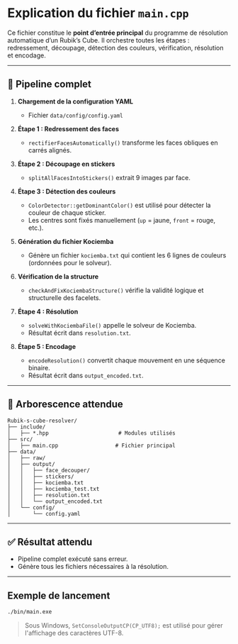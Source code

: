 
# Explication du fichier `main.cpp`

Ce fichier constitue le **point d’entrée principal** du programme de résolution automatique d’un Rubik’s Cube. Il orchestre toutes les étapes : redressement, découpage, détection des couleurs, vérification, résolution et encodage.

---

## 🧠 Pipeline complet

1. **Chargement de la configuration YAML**
   - Fichier `data/config/config.yaml`

2. **Étape 1 : Redressement des faces**
   - `rectifierFacesAutomatically()` transforme les faces obliques en carrés alignés.

3. **Étape 2 : Découpage en stickers**
   - `splitAllFacesIntoStickers()` extrait 9 images par face.

4. **Étape 3 : Détection des couleurs**
   - `ColorDetector::getDominantColor()` est utilisé pour détecter la couleur de chaque sticker.
   - Les centres sont fixés manuellement (`up` = jaune, `front` = rouge, etc.).

5. **Génération du fichier Kociemba**
   - Génère un fichier `kociemba.txt` qui contient les 6 lignes de couleurs (ordonnées pour le solveur).

6. **Vérification de la structure**
   - `checkAndFixKociembaStructure()` vérifie la validité logique et structurelle des facelets.

7. **Étape 4 : Résolution**
   - `solveWithKociembaFile()` appelle le solveur de Kociemba.
   - Résultat écrit dans `resolution.txt`.

8. **Étape 5 : Encodage**
   - `encodeResolution()` convertit chaque mouvement en une séquence binaire.
   - Résultat écrit dans `output_encoded.txt`.

---

## 📁 Arborescence attendue

```
Rubik-s-cube-resolver/
├── include/
│   ├── *.hpp                      # Modules utilisés
├── src/
│   ├── main.cpp                  # Fichier principal
├── data/
│   ├── raw/
│   ├── output/
│   │   ├── face_decouper/
│   │   ├── stickers/
│   │   ├── kociemba.txt
│   │   ├── kociemba_test.txt
│   │   ├── resolution.txt
│   │   └── output_encoded.txt
│   └── config/
│       └── config.yaml
```

---

## ✅ Résultat attendu

- Pipeline complet exécuté sans erreur.
- Génère tous les fichiers nécessaires à la résolution.

---

## Exemple de lancement

```bash
./bin/main.exe
```

> Sous Windows, `SetConsoleOutputCP(CP_UTF8);` est utilisé pour gérer l'affichage des caractères UTF-8.
